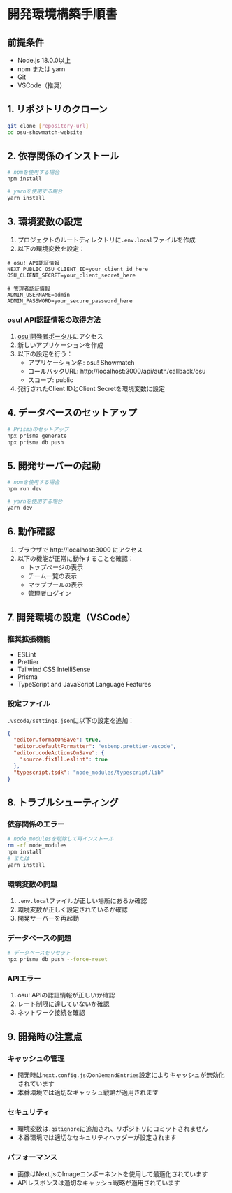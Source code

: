 # 開発環境構築手順書

## 前提条件
- Node.js 18.0.0以上
- npm または yarn
- Git
- VSCode（推奨）

## 1. リポジトリのクローン
```bash
git clone [repository-url]
cd osu-showmatch-website
```

## 2. 依存関係のインストール
```bash
# npmを使用する場合
npm install

# yarnを使用する場合
yarn install
```

## 3. 環境変数の設定
1. プロジェクトのルートディレクトリに`.env.local`ファイルを作成
2. 以下の環境変数を設定：
```
# osu! API認証情報
NEXT_PUBLIC_OSU_CLIENT_ID=your_client_id_here
OSU_CLIENT_SECRET=your_client_secret_here

# 管理者認証情報
ADMIN_USERNAME=admin
ADMIN_PASSWORD=your_secure_password_here
```

### osu! API認証情報の取得方法
1. [osu!開発者ポータル](https://osu.ppy.sh/home/account/edit#oauth)にアクセス
2. 新しいアプリケーションを作成
3. 以下の設定を行う：
   - アプリケーション名: osu! Showmatch
   - コールバックURL: http://localhost:3000/api/auth/callback/osu
   - スコープ: public
4. 発行されたClient IDとClient Secretを環境変数に設定

## 4. データベースのセットアップ
```bash
# Prismaのセットアップ
npx prisma generate
npx prisma db push
```

## 5. 開発サーバーの起動
```bash
# npmを使用する場合
npm run dev

# yarnを使用する場合
yarn dev
```

## 6. 動作確認
1. ブラウザで http://localhost:3000 にアクセス
2. 以下の機能が正常に動作することを確認：
   - トップページの表示
   - チーム一覧の表示
   - マッププールの表示
   - 管理者ログイン

## 7. 開発環境の設定（VSCode）

### 推奨拡張機能
- ESLint
- Prettier
- Tailwind CSS IntelliSense
- Prisma
- TypeScript and JavaScript Language Features

### 設定ファイル
`.vscode/settings.json`に以下の設定を追加：
```json
{
  "editor.formatOnSave": true,
  "editor.defaultFormatter": "esbenp.prettier-vscode",
  "editor.codeActionsOnSave": {
    "source.fixAll.eslint": true
  },
  "typescript.tsdk": "node_modules/typescript/lib"
}
```

## 8. トラブルシューティング

### 依存関係のエラー
```bash
# node_modulesを削除して再インストール
rm -rf node_modules
npm install
# または
yarn install
```

### 環境変数の問題
1. `.env.local`ファイルが正しい場所にあるか確認
2. 環境変数が正しく設定されているか確認
3. 開発サーバーを再起動

### データベースの問題
```bash
# データベースをリセット
npx prisma db push --force-reset
```

### APIエラー
1. osu! APIの認証情報が正しいか確認
2. レート制限に達していないか確認
3. ネットワーク接続を確認

## 9. 開発時の注意点

### キャッシュの管理
- 開発時は`next.config.js`の`onDemandEntries`設定によりキャッシュが無効化されています
- 本番環境では適切なキャッシュ戦略が適用されます

### セキュリティ
- 環境変数は`.gitignore`に追加され、リポジトリにコミットされません
- 本番環境では適切なセキュリティヘッダーが設定されます
### パフォーマンス
- 画像はNext.jsのImageコンポーネントを使用して最適化されています
- APIレスポンスは適切なキャッシュ戦略が適用されています
